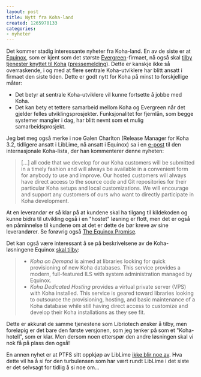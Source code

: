 ```yaml
---
layout: post
title: Nytt fra Koha-land
created: 1265970133
categories:
- nyheter
---
```

<p>Det kommer stadig interessante nyheter fra Koha-land. En av de siste er at <a href="http://esilibrary.com/">Equinox</a>, som er kjent som det største <a href="http://www.open-ils.org/">Evergreen</a>-firmaet, nå også skal <a href="http://blog.esilibrary.com/2010/02/11/koha-and-equinox/">tilby tjenester knyttet til Koha</a> (<a href="http://www.esilibrary.com/esi/newsitem.php?id=126">pressemelding</a>). Dette er kanskje ikke så overraskende, i og med at flere sentrale Koha-utviklere har blitt ansatt i firmaet den siste tiden. Dette er godt nytt for Koha på minst to forskjellige måter:</p>
<ul>
<li>Det betyr at sentrale Koha-utviklere vil kunne fortsette å jobbe med Koha.</li>
<li>Det kan bety et tettere samarbeid mellom Koha og Evergreen når det gjelder felles utviklingsprosjekter. Funksjonalitet for fjernlån, som begge systemer mangler i dag, har blitt nevnt som et mulig samarbeidsprosjekt.</li>
</ul>
<p>Jeg bet meg også merke i noe Galen Charlton (Release Manager for Koha 3.2, tidligere ansatt i LibLime, nå ansatt i Equinox) sa i en <a href="http://lists.katipo.co.nz/pipermail/koha/2010-February/022574.html">e-post</a> til den internasjonale Koha-lista, der han kommenterer denne nyheten:</p>
<blockquote><p>[...] all code that we develop for our Koha customers will be submitted in a timely fashion and will always be available in a convenient form for anybody to use and improve.  Our hosted customers will always have direct access to the source code and Git repositories for their particular Koha setups and local customizations.  We will encourage and support any customers of ours who want to directly participate in Koha development.</p></blockquote>
<p>At en leverandør er så klar på at kundene skal ha tilgang til kildekoden og kunne bidra til utvikling også i en "hostet" løsning er flott, men det er også en påminnelse til kundene om at det er dette de bør kreve av sine leverandører. Se forøvrig også <a href="http://blog.esilibrary.com/2009/09/16/the-equinox-promise/">The Equinox Promise</a>.</p>
<p>Det kan også være interessant å se på beskrivelsene av de Koha-løsningene Equinox <a href="">skal tilby</a>:</p>
<blockquote>
<ul>
<li><em>Koha on Demand</em> is aimed at libraries looking for quick provisioning of new Koha databases. This service provides a modern, full-featured ILS with system administration managed by Equinox.</li>
<li><em>Koha Dedicated Hosting</em> provides a virtual private server (VPS) with Koha installed. This service is geared toward libraries looking to outsource the provisioning, hosting, and basic maintenance of a Koha database while still having direct access to customize and develop their Koha installations as they see fit.</li>
</ul>
</blockquote>
<p>Dette er akkurat de samme tjenestene som Libriotech ønsker å tilby, men foreløpig er det bare den første versjonen, som jeg tenker på som et "Koha-hotell", som er klar. Men dersom noen etterspør den andre løsningen skal vi nok få på plass den også!</p>
<p>En annen nyhet er at PTFS sitt oppkjøp av LibLime <a href="http://www.liblime.com/news/acquisition-not-happening">ikke blir noe av</a>. Hva dette vil ha å si for den turbulensen som har vært rundt LibLime i det siste er det selvsagt for tidlig å si noe om...</p>
